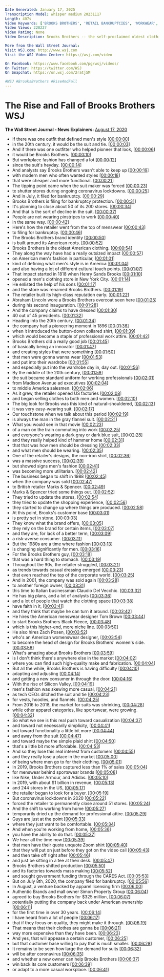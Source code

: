 ```yaml
---
Date Generated: January 17, 2025
Transcription Model: whisper medium 20231117
Length: 407s
Video Keywords: ['BROOKS BROTHERS', 'RETAIL BANKRUPTCIES', 'WORKWEAR', 'SUITS', 'MENSWEAR', 'Clothing Stores', 'Clothing', 'Textiles', 'Cut', 'Sew Clothing', 'Retail', 'Specialty Retailing', 'WSJ Pro Industry - Retail', 'Bankruptcy', 'United States', 'North America']
Video Views: 228227
Video Rating: None
Video Description: Brooks Brothers -- the self-proclaimed oldest clothier in the U.S. -- filed for bankruptcy in July. Analysts say the suit dealer wasn’t able to keep up with modern men who often wanted styles that were cheaper and more functional.

More from the Wall Street Journal:
Visit WSJ.com: http://www.wsj.com
Visit the WSJ Video Center: https://wsj.com/video

On Facebook: https://www.facebook.com/pg/wsj/videos/
On Twitter: https://twitter.com/WSJ
On Snapchat: https://on.wsj.com/2ratjSM

#WSJ #BrooksBrothers #RiseAndFall
---
```


# The Rise and Fall of Brooks Brothers  WSJ
**The Wall Street Journal - News Explainers:** [August 17, 2020](https://www.youtube.com/watch?v=STC4qVm52Ew)
*  If there was one outfit that defined men's style [[00:00:00](https://www.youtube.com/watch?v=STC4qVm52Ew&t=0.0s)]
*  in the 20th century, it would be the suit and tie. [[00:00:03](https://www.youtube.com/watch?v=STC4qVm52Ew&t=3.16s)]
*  And if there was one outfitter who helped pioneer that look, [[00:00:06](https://www.youtube.com/watch?v=STC4qVm52Ew&t=6.84s)]
*  it would be Brooks Brothers. [[00:00:10](https://www.youtube.com/watch?v=STC4qVm52Ew&t=10.040000000000001s)]
*  But workplace fashion has changed a lot [[00:00:12](https://www.youtube.com/watch?v=STC4qVm52Ew&t=12.120000000000001s)]
*  since the suit's heyday. [[00:00:14](https://www.youtube.com/watch?v=STC4qVm52Ew&t=14.280000000000001s)]
*  And analysts say Brooks Brothers wasn't able to keep up [[00:00:16](https://www.youtube.com/watch?v=STC4qVm52Ew&t=16.16s)]
*  with modern men who often wanted styles [[00:00:18](https://www.youtube.com/watch?v=STC4qVm52Ew&t=18.82s)]
*  that were cheaper and more functional. [[00:00:21](https://www.youtube.com/watch?v=STC4qVm52Ew&t=21.240000000000002s)]
*  The tipping point came when the suit maker was forced [[00:00:23](https://www.youtube.com/watch?v=STC4qVm52Ew&t=23.42s)]
*  to shutter stores during ongoing coronavirus lockdowns. [[00:00:25](https://www.youtube.com/watch?v=STC4qVm52Ew&t=25.96s)]
*  And in July, it filed for bankruptcy. [[00:00:29](https://www.youtube.com/watch?v=STC4qVm52Ew&t=29.12s)]
*  Brooks Brothers is filing for bankruptcy protection. [[00:00:31](https://www.youtube.com/watch?v=STC4qVm52Ew&t=31.64s)]
*  It's planning to close about 50 of its 200 stores. [[00:00:34](https://www.youtube.com/watch?v=STC4qVm52Ew&t=34.6s)]
*  And that is the sort of decline in the suit. [[00:00:37](https://www.youtube.com/watch?v=STC4qVm52Ew&t=37.6s)]
*  People are not wearing pinstripes to work [[00:00:40](https://www.youtube.com/watch?v=STC4qVm52Ew&t=40.8s)]
*  in the same way. [[00:00:42](https://www.youtube.com/watch?v=STC4qVm52Ew&t=42.72s)]
*  Here's how the retailer went from the top of menswear [[00:00:43](https://www.youtube.com/watch?v=STC4qVm52Ew&t=43.54s)]
*  to filing for bankruptcy. [[00:00:46](https://www.youtube.com/watch?v=STC4qVm52Ew&t=46.36s)]
*  The Brooks Brothers brand identity [[00:00:50](https://www.youtube.com/watch?v=STC4qVm52Ew&t=50.52s)]
*  is built around its American roots. [[00:00:52](https://www.youtube.com/watch?v=STC4qVm52Ew&t=52.24s)]
*  Brooks Brothers is the oldest American clothing. [[00:00:54](https://www.youtube.com/watch?v=STC4qVm52Ew&t=54.900000000000006s)]
*  They along the way have had a really outsized impact [[00:00:57](https://www.youtube.com/watch?v=STC4qVm52Ew&t=57.84s)]
*  on American men's fashion in particular, [[00:01:01](https://www.youtube.com/watch?v=STC4qVm52Ew&t=61.720000000000006s)]
*  kind of defining what men's style is in America [[00:01:04](https://www.youtube.com/watch?v=STC4qVm52Ew&t=64.60000000000001s)]
*  and also having a lot of different cultural touch points. [[00:01:07](https://www.youtube.com/watch?v=STC4qVm52Ew&t=67.02000000000001s)]
*  That impact started in 1818 when Henry Sands Brooks [[00:01:10](https://www.youtube.com/watch?v=STC4qVm52Ew&t=70.2s)]
*  opened a men's clothing store in New York City. [[00:01:14](https://www.youtube.com/watch?v=STC4qVm52Ew&t=74.24000000000001s)]
*  He enlisted the help of his sons [[00:01:17](https://www.youtube.com/watch?v=STC4qVm52Ew&t=77.44s)]
*  and the store was renamed Brooks Brothers. [[00:01:19](https://www.youtube.com/watch?v=STC4qVm52Ew&t=79.52000000000001s)]
*  The retailer built its high-class reputation early. [[00:01:22](https://www.youtube.com/watch?v=STC4qVm52Ew&t=82.42s)]
*  Abraham Lincoln wore a Brooks Brothers overcoat seen here [[00:01:25](https://www.youtube.com/watch?v=STC4qVm52Ew&t=85.68s)]
*  during his second inauguration. [[00:01:28](https://www.youtube.com/watch?v=STC4qVm52Ew&t=88.64s)]
*  And the company claims to have dressed [[00:01:30](https://www.youtube.com/watch?v=STC4qVm52Ew&t=90.44000000000001s)]
*  40 out of 45 presidents. [[00:01:32](https://www.youtube.com/watch?v=STC4qVm52Ew&t=92.28s)]
*  Heading into the 20th century, [[00:01:34](https://www.youtube.com/watch?v=STC4qVm52Ew&t=94.80000000000001s)]
*  the company had a pioneering moment in 1896 [[00:01:36](https://www.youtube.com/watch?v=STC4qVm52Ew&t=96.64000000000001s)]
*  when it introduced the button-down collared shirt, [[00:01:39](https://www.youtube.com/watch?v=STC4qVm52Ew&t=99.96000000000001s)]
*  which would become a staple of professional work attire. [[00:01:42](https://www.youtube.com/watch?v=STC4qVm52Ew&t=102.76s)]
*  Brooks Brothers did a really good job [[00:01:45](https://www.youtube.com/watch?v=STC4qVm52Ew&t=105.92000000000002s)]
*  of basically being an innovator [[00:01:47](https://www.youtube.com/watch?v=STC4qVm52Ew&t=107.56s)]
*  and creating styles that were something [[00:01:50](https://www.youtube.com/watch?v=STC4qVm52Ew&t=110.24000000000001s)]
*  that men were gonna wanna wear [[00:01:53](https://www.youtube.com/watch?v=STC4qVm52Ew&t=113.72s)]
*  and put into their wardrobe [[00:01:55](https://www.youtube.com/watch?v=STC4qVm52Ew&t=115.36s)]
*  and especially put into the wardrobe day in, day out. [[00:01:56](https://www.youtube.com/watch?v=STC4qVm52Ew&t=116.64s)]
*  By the middle of the 20th century, [[00:01:59](https://www.youtube.com/watch?v=STC4qVm52Ew&t=119.4s)]
*  the suit became standard uniform for working professionals [[00:02:01](https://www.youtube.com/watch?v=STC4qVm52Ew&t=121.36s)]
*  from Madison Avenue ad executives [[00:02:04](https://www.youtube.com/watch?v=STC4qVm52Ew&t=124.44s)]
*  to middle America salesmen. [[00:02:06](https://www.youtube.com/watch?v=STC4qVm52Ew&t=126.28s)]
*  As it grew, the retailer opened US factories [[00:02:08](https://www.youtube.com/watch?v=STC4qVm52Ew&t=128.06s)]
*  and began selling clothes to both men and women. [[00:02:10](https://www.youtube.com/watch?v=STC4qVm52Ew&t=130.86s)]
*  The big look for Brooks was this kind of natural-shouldered, [[00:02:13](https://www.youtube.com/watch?v=STC4qVm52Ew&t=133.92s)]
*  it was very easy-wearing suit. [[00:02:17](https://www.youtube.com/watch?v=STC4qVm52Ew&t=137.36s)]
*  Our touchstone when we talk about this period [[00:02:19](https://www.youtube.com/watch?v=STC4qVm52Ew&t=139.24s)]
*  is always the man in the gray flannel suit. [[00:02:21](https://www.youtube.com/watch?v=STC4qVm52Ew&t=141.42000000000002s)]
*  What you would see in that movie [[00:02:23](https://www.youtube.com/watch?v=STC4qVm52Ew&t=143.82s)]
*  of a man on the train commuting into work [[00:02:25](https://www.youtube.com/watch?v=STC4qVm52Ew&t=145.18s)]
*  and everyone's wearing a dark gray or dark blue suit, [[00:02:28](https://www.youtube.com/watch?v=STC4qVm52Ew&t=148.02s)]
*  and they really helped kind of hammer home [[00:02:31](https://www.youtube.com/watch?v=STC4qVm52Ew&t=151.28s)]
*  that that was how men should be dressing [[00:02:33](https://www.youtube.com/watch?v=STC4qVm52Ew&t=153.38s)]
*  and what men should be wearing. [[00:02:35](https://www.youtube.com/watch?v=STC4qVm52Ew&t=155.06s)]
*  One of the retailer's designs, the non-iron shirt, [[00:02:36](https://www.youtube.com/watch?v=STC4qVm52Ew&t=156.42000000000002s)]
*  was a massive success, [[00:02:39](https://www.youtube.com/watch?v=STC4qVm52Ew&t=159.54s)]
*  but showed signs men's fashion [[00:02:41](https://www.youtube.com/watch?v=STC4qVm52Ew&t=161.08s)]
*  was becoming more utilitarian. [[00:02:42](https://www.youtube.com/watch?v=STC4qVm52Ew&t=162.66s)]
*  The business began to shift in 1988 [[00:02:45](https://www.youtube.com/watch?v=STC4qVm52Ew&t=165.14s)]
*  when the company was sold [[00:02:47](https://www.youtube.com/watch?v=STC4qVm52Ew&t=167.98s)]
*  to British retailer Marks & Spencer. [[00:02:49](https://www.youtube.com/watch?v=STC4qVm52Ew&t=169.18s)]
*  Marks & Spencer tried some things out. [[00:02:52](https://www.youtube.com/watch?v=STC4qVm52Ew&t=172.56s)]
*  They tried to update the stores, [[00:02:54](https://www.youtube.com/watch?v=STC4qVm52Ew&t=174.2s)]
*  they tried to update the shopping experience, [[00:02:56](https://www.youtube.com/watch?v=STC4qVm52Ew&t=176.56s)]
*  they started to change up where things are produced. [[00:02:58](https://www.youtube.com/watch?v=STC4qVm52Ew&t=178.9s)]
*  At this point, Brooks's customer base [[00:03:01](https://www.youtube.com/watch?v=STC4qVm52Ew&t=181.48s)]
*  is pretty set in stone. [[00:03:03](https://www.youtube.com/watch?v=STC4qVm52Ew&t=183.52s)]
*  They know what the brand offers, [[00:03:05](https://www.youtube.com/watch?v=STC4qVm52Ew&t=185.0s)]
*  they rely on the brand for certain items, [[00:03:07](https://www.youtube.com/watch?v=STC4qVm52Ew&t=187.4s)]
*  and they are, for lack of a better term, [[00:03:09](https://www.youtube.com/watch?v=STC4qVm52Ew&t=189.44s)]
*  a risk-averse consumer. [[00:03:11](https://www.youtube.com/watch?v=STC4qVm52Ew&t=191.96s)]
*  But the 1980s are a time where fashion [[00:03:13](https://www.youtube.com/watch?v=STC4qVm52Ew&t=193.98000000000002s)]
*  is changing significantly for men. [[00:03:16](https://www.youtube.com/watch?v=STC4qVm52Ew&t=196.18s)]
*  For the Brooks Brothers guy, [[00:03:18](https://www.youtube.com/watch?v=STC4qVm52Ew&t=198.44s)]
*  that was a hard thing to stomach. [[00:03:19](https://www.youtube.com/watch?v=STC4qVm52Ew&t=199.88s)]
*  Throughout the 90s, the retailer struggled, [[00:03:21](https://www.youtube.com/watch?v=STC4qVm52Ew&t=201.56s)]
*  as trends towards casual dressing emerged [[00:03:23](https://www.youtube.com/watch?v=STC4qVm52Ew&t=203.51999999999998s)]
*  that even reached the top of the corporate world. [[00:03:25](https://www.youtube.com/watch?v=STC4qVm52Ew&t=205.96s)]
*  And in 2001, the company was sold again [[00:03:28](https://www.youtube.com/watch?v=STC4qVm52Ew&t=208.64s)]
*  to another foreign owner, [[00:03:31](https://www.youtube.com/watch?v=STC4qVm52Ew&t=211.06s)]
*  this time to Italian businessman Claudio Del Vecchio. [[00:03:32](https://www.youtube.com/watch?v=STC4qVm52Ew&t=212.76s)]
*  He has big plans, and a lot of analysts [[00:03:36](https://www.youtube.com/watch?v=STC4qVm52Ew&t=216.24s)]
*  and a lot of people that watch the clothing space [[00:03:38](https://www.youtube.com/watch?v=STC4qVm52Ew&t=218.76s)]
*  have faith in it, [[00:03:41](https://www.youtube.com/watch?v=STC4qVm52Ew&t=221.0s)]
*  and they think that maybe he can turn it around. [[00:03:42](https://www.youtube.com/watch?v=STC4qVm52Ew&t=222.5s)]
*  He hires the American menswear designer Tom Brown [[00:03:44](https://www.youtube.com/watch?v=STC4qVm52Ew&t=224.8s)]
*  to start Brooks Brothers Black Fleece, [[00:03:48](https://www.youtube.com/watch?v=STC4qVm52Ew&t=228.1s)]
*  which is this higher-end, more niche line. [[00:03:50](https://www.youtube.com/watch?v=STC4qVm52Ew&t=230.23999999999998s)]
*  He also hires Zach Posen, [[00:03:52](https://www.youtube.com/watch?v=STC4qVm52Ew&t=232.56s)]
*  who's an American womenswear designer, [[00:03:54](https://www.youtube.com/watch?v=STC4qVm52Ew&t=234.34s)]
*  to become the head of design for Brooks Brothers' women's side. [[00:03:56](https://www.youtube.com/watch?v=STC4qVm52Ew&t=236.07999999999998s)]
*  What's amazing about Brooks Brothers [[00:03:59](https://www.youtube.com/watch?v=STC4qVm52Ew&t=239.95999999999998s)]
*  is I don't think there's anywhere else in the market [[00:04:02](https://www.youtube.com/watch?v=STC4qVm52Ew&t=242.24s)]
*  where you can find such high-quality make and fabrication. [[00:04:04](https://www.youtube.com/watch?v=STC4qVm52Ew&t=244.84s)]
*  But all the while, Brooks Brothers is having difficulty [[00:04:10](https://www.youtube.com/watch?v=STC4qVm52Ew&t=250.12s)]
*  adapting and adjusting [[00:04:14](https://www.youtube.com/watch?v=STC4qVm52Ew&t=254.92s)]
*  and getting a new consumer in through the door. [[00:04:16](https://www.youtube.com/watch?v=STC4qVm52Ew&t=256.64s)]
*  With the rise of Silicon Valley, [[00:04:19](https://www.youtube.com/watch?v=STC4qVm52Ew&t=259.64000000000004s)]
*  men's fashion was skewing more casual, [[00:04:21](https://www.youtube.com/watch?v=STC4qVm52Ew&t=261.40000000000003s)]
*  as tech CEOs ditched the suit and tie [[00:04:23](https://www.youtube.com/watch?v=STC4qVm52Ew&t=263.72s)]
*  for vests, hoodies, and flannels. [[00:04:25](https://www.youtube.com/watch?v=STC4qVm52Ew&t=265.88s)]
*  From 2016 to 2018, the market for suits was shrinking, [[00:04:28](https://www.youtube.com/watch?v=STC4qVm52Ew&t=268.32000000000005s)]
*  while other apparel categories, like sportswear, were growing. [[00:04:32](https://www.youtube.com/watch?v=STC4qVm52Ew&t=272.86s)]
*  So what we see is this real push toward casualization [[00:04:37](https://www.youtube.com/watch?v=STC4qVm52Ew&t=277.06s)]
*  and toward not necessarily simplicity, [[00:04:41](https://www.youtube.com/watch?v=STC4qVm52Ew&t=281.40000000000003s)]
*  but toward functionality a little bit more [[00:04:44](https://www.youtube.com/watch?v=STC4qVm52Ew&t=284.6s)]
*  and away from the suit [[00:04:47](https://www.youtube.com/watch?v=STC4qVm52Ew&t=287.88s)]
*  and toward maybe the simple plaid shirt [[00:04:50](https://www.youtube.com/watch?v=STC4qVm52Ew&t=290.44s)]
*  that's a little bit more affordable. [[00:04:53](https://www.youtube.com/watch?v=STC4qVm52Ew&t=293.38s)]
*  And so they lose this real interest from customers [[00:04:55](https://www.youtube.com/watch?v=STC4qVm52Ew&t=295.15999999999997s)]
*  and they really lose a place in the market [[00:05:00](https://www.youtube.com/watch?v=STC4qVm52Ew&t=300.12s)]
*  of being where men go to for their clothing. [[00:05:01](https://www.youtube.com/watch?v=STC4qVm52Ew&t=301.8s)]
*  In 2019, Brooks Brothers captured less than 1% of sales [[00:05:04](https://www.youtube.com/watch?v=STC4qVm52Ew&t=304.36s)]
*  for menswear behind sportswear brands [[00:05:08](https://www.youtube.com/watch?v=STC4qVm52Ew&t=308.12s)]
*  like Nike, Under Armour, and Adidas. [[00:05:10](https://www.youtube.com/watch?v=STC4qVm52Ew&t=310.48s)]
*  In 2019, with about $1 billion in revenue, [[00:05:13](https://www.youtube.com/watch?v=STC4qVm52Ew&t=313.56s)]
*  and 244 stores in the US, [[00:05:17](https://www.youtube.com/watch?v=STC4qVm52Ew&t=317.03999999999996s)]
*  the retailer began to look for a buyer. [[00:05:19](https://www.youtube.com/watch?v=STC4qVm52Ew&t=319.52s)]
*  But coronavirus lockdowns in 2020 [[00:05:22](https://www.youtube.com/watch?v=STC4qVm52Ew&t=322.08s)]
*  forced the retailer to permanently close around 51 stores. [[00:05:24](https://www.youtube.com/watch?v=STC4qVm52Ew&t=324.12s)]
*  And the shift to working from home [[00:05:27](https://www.youtube.com/watch?v=STC4qVm52Ew&t=327.91999999999996s)]
*  temporarily dried up the demand for professional attire. [[00:05:29](https://www.youtube.com/watch?v=STC4qVm52Ew&t=329.52s)]
*  Guys are just at the point [[00:05:33](https://www.youtube.com/watch?v=STC4qVm52Ew&t=333.2s)]
*  where they just want to be comfortable. [[00:05:34](https://www.youtube.com/watch?v=STC4qVm52Ew&t=334.35999999999996s)]
*  And when you're working from home, [[00:05:36](https://www.youtube.com/watch?v=STC4qVm52Ew&t=336.46s)]
*  you have the ability to do that. [[00:05:37](https://www.youtube.com/watch?v=STC4qVm52Ew&t=337.52s)]
*  We hear all the time now [[00:05:39](https://www.youtube.com/watch?v=STC4qVm52Ew&t=339.47999999999996s)]
*  that men have their quote unquote Zoom shirt [[00:05:40](https://www.youtube.com/watch?v=STC4qVm52Ew&t=340.76s)]
*  that they will put on just before they got on the video call [[00:05:43](https://www.youtube.com/watch?v=STC4qVm52Ew&t=343.15999999999997s)]
*  and then take off right after [[00:05:46](https://www.youtube.com/watch?v=STC4qVm52Ew&t=346.56s)]
*  and just be sitting in a tee at their desk. [[00:05:47](https://www.youtube.com/watch?v=STC4qVm52Ew&t=347.91999999999996s)]
*  Brooks Brothers shifted production [[00:05:50](https://www.youtube.com/watch?v=STC4qVm52Ew&t=350.71999999999997s)]
*  and its factories towards mass making [[00:05:52](https://www.youtube.com/watch?v=STC4qVm52Ew&t=352.0s)]
*  and sought government funding through the CARES Act. [[00:05:53](https://www.youtube.com/watch?v=STC4qVm52Ew&t=353.68s)]
*  But on July 8th, 2020, the company filed for bankruptcy. [[00:05:56](https://www.youtube.com/watch?v=STC4qVm52Ew&t=356.28s)]
*  In August, a venture backed by apparel licensing firm [[00:06:00](https://www.youtube.com/watch?v=STC4qVm52Ew&t=360.71999999999997s)]
*  Authentic Brands and mall owner Simon Property Group [[00:06:04](https://www.youtube.com/watch?v=STC4qVm52Ew&t=364.03999999999996s)]
*  agreed to buy Brooks Brothers for $325 million, [[00:06:07](https://www.youtube.com/watch?v=STC4qVm52Ew&t=367.44s)]
*  potentially putting the company back under American ownership [[00:06:11](https://www.youtube.com/watch?v=STC4qVm52Ew&t=371.59999999999997s)]
*  for the first time in over 30 years. [[00:06:14](https://www.youtube.com/watch?v=STC4qVm52Ew&t=374.76s)]
*  I have heard from a lot of people [[00:06:17](https://www.youtube.com/watch?v=STC4qVm52Ew&t=377.59999999999997s)]
*  that if they focus on quality, they might make it through. [[00:06:19](https://www.youtube.com/watch?v=STC4qVm52Ew&t=379.0s)]
*  That means that their clothes are gonna be [[00:06:21](https://www.youtube.com/watch?v=STC4qVm52Ew&t=381.68s)]
*  way more expensive than they have been. [[00:06:23](https://www.youtube.com/watch?v=STC4qVm52Ew&t=383.48s)]
*  And yes, that will appease a certain customer, [[00:06:25](https://www.youtube.com/watch?v=STC4qVm52Ew&t=385.8s)]
*  but that customer base willing to pay that is much smaller. [[00:06:28](https://www.youtube.com/watch?v=STC4qVm52Ew&t=388.59999999999997s)]
*  It remains to be seen how large the demand for suits [[00:06:32](https://www.youtube.com/watch?v=STC4qVm52Ew&t=392.4s)]
*  will be after coronavirus [[00:06:35](https://www.youtube.com/watch?v=STC4qVm52Ew&t=395.2s)]
*  and whether a new owner can help Brooks Brothers [[00:06:37](https://www.youtube.com/watch?v=STC4qVm52Ew&t=397.28s)]
*  win back its core customers [[00:06:39](https://www.youtube.com/watch?v=STC4qVm52Ew&t=399.48s)]
*  or adapt to a more casual workplace. [[00:06:41](https://www.youtube.com/watch?v=STC4qVm52Ew&t=401.32s)]
